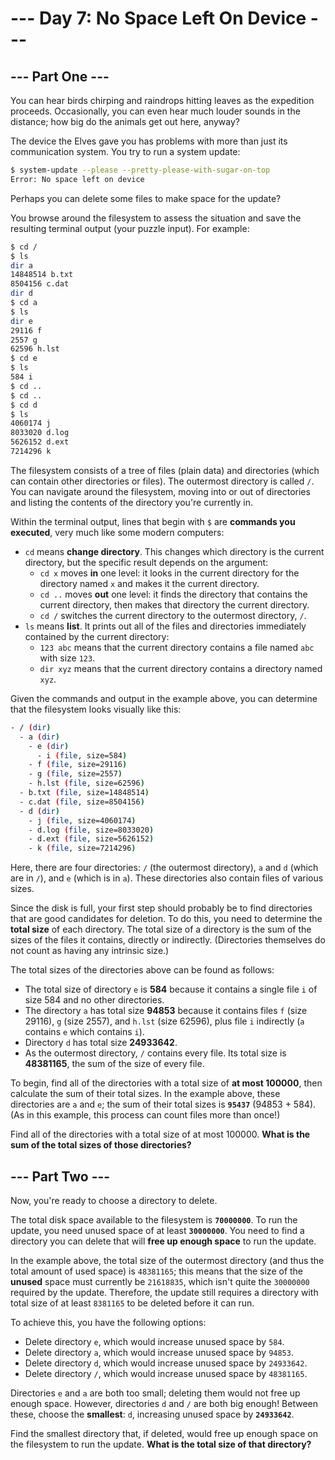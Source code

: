 # --- Day 7: No Space Left On Device ---

## --- Part One ---

You can hear birds chirping and raindrops hitting leaves as the expedition
proceeds. Occasionally, you can even hear much louder sounds in the distance;
how big do the animals get out here, anyway?

The device the Elves gave you has problems with more than just its communication
system. You try to run a system update:

```bash
$ system-update --please --pretty-please-with-sugar-on-top
Error: No space left on device
```

Perhaps you can delete some files to make space for the update?

You browse around the filesystem to assess the situation and save the resulting
terminal output (your puzzle input). For example:

```bash
$ cd /
$ ls
dir a
14848514 b.txt
8504156 c.dat
dir d
$ cd a
$ ls
dir e
29116 f
2557 g
62596 h.lst
$ cd e
$ ls
584 i
$ cd ..
$ cd ..
$ cd d
$ ls
4060174 j
8033020 d.log
5626152 d.ext
7214296 k
```

The filesystem consists of a tree of files (plain data) and directories (which
can contain other directories or files). The outermost directory is called `/`.
You can navigate around the filesystem, moving into or out of directories and
listing the contents of the directory you're currently in.

Within the terminal output, lines that begin with `$` are **commands you
executed**, very much like some modern computers:

- `cd` means **change directory**. This changes which directory is the current
  directory, but the specific result depends on the argument:
  - `cd x` moves **in** one level: it looks in the current directory for the
    directory named `x` and makes it the current directory.
  - `cd ..` moves **out** one level: it finds the directory that contains the
    current directory, then makes that directory the current directory.
  - `cd /` switches the current directory to the outermost directory, `/`.
- `ls` means **list**. It prints out all of the files and directories
  immediately contained by the current directory:
  - `123 abc` means that the current directory contains a file named `abc` with
    size `123`.
  - `dir xyz` means that the current directory contains a directory named `xyz`.

Given the commands and output in the example above, you can determine that the
filesystem looks visually like this:

```bash
- / (dir)
  - a (dir)
    - e (dir)
      - i (file, size=584)
    - f (file, size=29116)
    - g (file, size=2557)
    - h.lst (file, size=62596)
  - b.txt (file, size=14848514)
  - c.dat (file, size=8504156)
  - d (dir)
    - j (file, size=4060174)
    - d.log (file, size=8033020)
    - d.ext (file, size=5626152)
    - k (file, size=7214296)
```

Here, there are four directories: `/` (the outermost directory), `a` and `d`
(which are in `/`), and `e` (which is in `a`). These directories also contain
files of various sizes.

Since the disk is full, your first step should probably be to find directories
that are good candidates for deletion. To do this, you need to determine the
**total size** of each directory. The total size of a directory is the sum of
the sizes of the files it contains, directly or indirectly. (Directories
themselves do not count as having any intrinsic size.)

The total sizes of the directories above can be found as follows:

- The total size of directory `e` is **584** because it contains a single file
  `i` of size 584 and no other directories.
- The directory `a` has total size **94853** because it contains files `f` (size
  29116), `g` (size 2557), and `h.lst` (size 62596), plus file `i` indirectly
  (`a` contains `e` which contains `i`).
- Directory `d` has total size **24933642**.
- As the outermost directory, `/` contains every file. Its total size is
  **48381165**, the sum of the size of every file.

To begin, find all of the directories with a total size of **at most 100000**,
then calculate the sum of their total sizes. In the example above, these
directories are `a` and `e`; the sum of their total sizes is **`95437`**
(94853 + 584). (As in this example, this process can count files more than
once!)

Find all of the directories with a total size of at most 100000. **What is the
sum of the total sizes of those directories?**

## --- Part Two ---

Now, you're ready to choose a directory to delete.

The total disk space available to the filesystem is **`70000000`**. To run the
update, you need unused space of at least **`30000000`**. You need to find a
directory you can delete that will **free up enough space** to run the update.

In the example above, the total size of the outermost directory (and thus the
total amount of used space) is `48381165`; this means that the size of the
**unused** space must currently be `21618835`, which isn't quite the `30000000`
required by the update. Therefore, the update still requires a directory with
total size of at least `8381165` to be deleted before it can run.

To achieve this, you have the following options:

- Delete directory `e`, which would increase unused space by `584`.
- Delete directory `a`, which would increase unused space by `94853`.
- Delete directory `d`, which would increase unused space by `24933642`.
- Delete directory `/`, which would increase unused space by `48381165`.

Directories `e` and `a` are both too small; deleting them would not free up
enough space. However, directories `d` and `/` are both big enough! Between
these, choose the **smallest**: `d`, increasing unused space by **`24933642`**.

Find the smallest directory that, if deleted, would free up enough space on the
filesystem to run the update. **What is the total size of that directory?**
